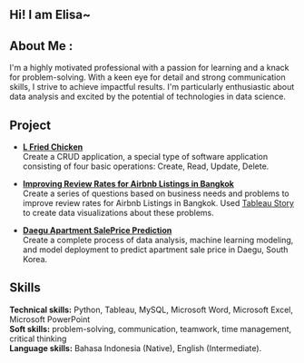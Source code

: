 ## Hi! I am Elisa~

## About Me :
I'm a highly motivated professional with a passion for learning and a knack for problem-solving. With a keen eye for detail and strong communication skills, I strive to achieve impactful results. I'm particularly enthusiastic about data analysis and excited by the potential of technologies in data science.

## Project
- **[L Fried Chicken](https://github.com/elisamee/L-Fried-Chicken)**
<br>Create a CRUD application, a special type of software application consisting of four basic operations: Create, Read, Update, Delete. 

- **[Improving Review Rates for Airbnb Listings in Bangkok](https://github.com/elisamee/Airbnb-Bangkok-2012-2022)**
<br>Create a series of questions based on business needs and problems to improve review rates for Airbnb Listings in Bangkok. Used [Tableau Story](https://public.tableau.com/app/profile/elisa.melinda/viz/ImprovingReviewRatesforAirbnbListingsinBangkok/Story1) to create data visualizations about these problems.

- **[Daegu Apartment SalePrice Prediction](https://github.com/elisamee/Apartment-Sale-Price-Prediction)**
<br>Create a complete process of data analysis, machine learning modeling, and model deployment to predict apartment sale price in Daegu, South Korea.

## Skills
**Technical skills:** Python, Tableau, MySQL, Microsoft Word, Microsoft Excel, Microsoft PowerPoint
<br>**Soft skills:** problem-solving, communication, teamwork, time management, critical thinking
<br>**Language skills:** Bahasa Indonesia (Native), English (Intermediate).
